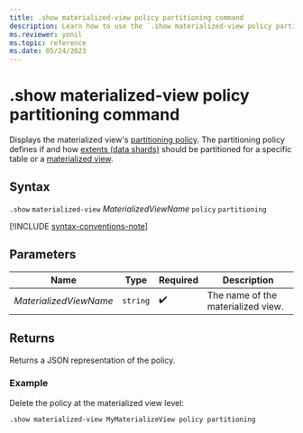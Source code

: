 ```yaml
---
title: .show materialized-view policy partitioning command
description: Learn how to use the `.show materialized-view policy partitioning` command to show the materialized view's partitioning policy.
ms.reviewer: yonil
ms.topic: reference
ms.date: 05/24/2023
---
```

# .show materialized-view policy partitioning command

Displays the materialized view's [partitioning policy](partitioning-policy.md). The partitioning policy defines if and how [extents (data shards)](../management/extents-overview.md) should be partitioned for a specific table or a [materialized view](materialized-views/materialized-view-overview.md).

## Syntax

`.show` `materialized-view` *MaterializedViewName* `policy` `partitioning`

[!INCLUDE [syntax-conventions-note](../../includes/syntax-conventions-note.md)]

## Parameters

|Name|Type|Required|Description|
|--|--|--|--|
|*MaterializedViewName*| `string` | :heavy_check_mark:|The name of the materialized view.|

## Returns

Returns a JSON representation of the policy.

### Example

Delete the policy at the materialized view level:

```kusto
.show materialized-view MyMaterializeView policy partitioning 
```

